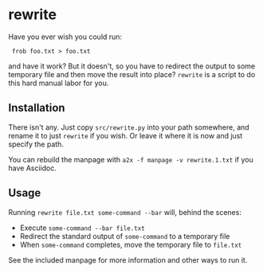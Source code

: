 rewrite
=======

Have you ever wish you could run:

     frob foo.txt > foo.txt

and have it work? But it doesn't, so you have to redirect the output
to some temporary file and then move the result into place? `rewrite`
is a script to do this hard manual labor for you.

Installation
------------

There isn't any. Just copy `src/rewrite.py` into your path somewhere,
and rename it to just `rewrite` if you wish. Or leave it where it is
now and just specify the path.

You can rebuild the manpage with `a2x -f manpage -v rewrite.1.txt`
if you have Asciidoc.

Usage
-----

Running `rewrite file.txt some-command --bar` will, behind the scenes:

* Execute `some-command --bar file.txt`
* Redirect the standard output of `some-command` to a temporary file
* When `some-command` completes, move the temporary file to `file.txt`

See the included manpage for more information and other ways to run
it.
